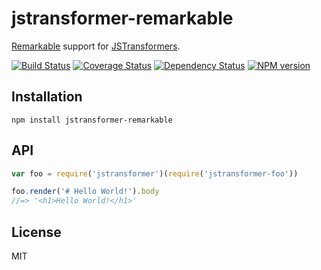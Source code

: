 # jstransformer-remarkable

[Remarkable](http://npm.im/remarkable) support for [JSTransformers](http://github.com/jstransformers).

[![Build Status](https://img.shields.io/travis/jstransformers/jstransformer-remarkable/master.svg)](https://travis-ci.org/jstransformers/jstransformer-remarkable)
[![Coverage Status](https://img.shields.io/coveralls/jstransformers/jstransformer-remarkable/master.svg)](https://coveralls.io/r/jstransformers/jstransformer-remarkable?branch=master)
[![Dependency Status](https://img.shields.io/david/jstransformers/jstransformer-remarkable/master.svg)](http://david-dm.org/jstransformers/jstransformer-remarkable)
[![NPM version](https://img.shields.io/npm/v/jstransformer-remarkable.svg)](https://www.npmjs.org/package/jstransformer-remarkable)

## Installation

    npm install jstransformer-remarkable

## API

```js
var foo = require('jstransformer')(require('jstransformer-foo'))

foo.render('# Hello World!').body
//=> '<h1>Hello World!</h1>'
```

## License

MIT

